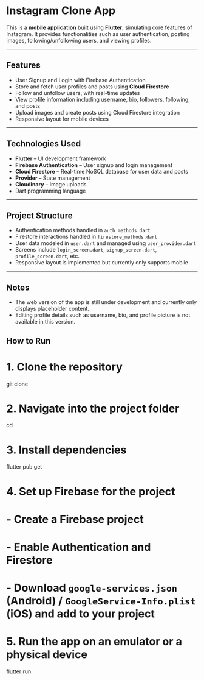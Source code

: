 # Instagram Clone App

This is a **mobile application** built using **Flutter**, simulating core features of Instagram. It provides functionalities such as user authentication, posting images, following/unfollowing users, and viewing profiles.

---

## Features

- User Signup and Login with Firebase Authentication  
- Store and fetch user profiles and posts using **Cloud Firestore**  
- Follow and unfollow users, with real-time updates  
- View profile information including username, bio, followers, following, and posts  
- Upload images and create posts using Cloud Firestore integration  
- Responsive layout for mobile devices  

---

## Technologies Used

- **Flutter** – UI development framework  
- **Firebase Authentication** – User signup and login management  
- **Cloud Firestore** – Real-time NoSQL database for user data and posts  
- **Provider** – State management  
- **Cloudinary** – Image uploads  
- Dart programming language

---

## Project Structure

- Authentication methods handled in `auth_methods.dart`  
- Firestore interactions handled in `firestore_methods.dart`  
- User data modeled in `user.dart` and managed using `user_provider.dart`  
- Screens include `login_screen.dart`, `signup_screen.dart`, `profile_screen.dart`, etc.  
- Responsive layout is implemented but currently only supports mobile

---

## Notes

- The web version of the app is still under development and currently only displays placeholder content.  
- Editing profile details such as username, bio, and profile picture is not available in this version. 

## How to Run

# 1. Clone the repository
git clone <your-repository-url>

# 2. Navigate into the project folder
cd <your-project-folder>

# 3. Install dependencies
flutter pub get

# 4. Set up Firebase for the project
# - Create a Firebase project
# - Enable Authentication and Firestore
# - Download `google-services.json` (Android) / `GoogleService-Info.plist` (iOS) and add to your project

# 5. Run the app on an emulator or a physical device
flutter run
